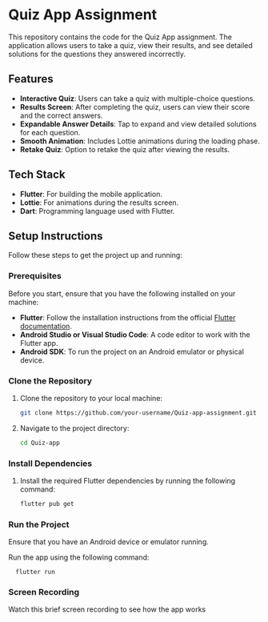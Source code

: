 # Quiz App Assignment

This repository contains the code for the Quiz App assignment. The application allows users to take a quiz, view their results, and see detailed solutions for the questions they answered incorrectly.

## Features

- **Interactive Quiz**: Users can take a quiz with multiple-choice questions.
- **Results Screen**: After completing the quiz, users can view their score and the correct answers.
- **Expandable Answer Details**: Tap to expand and view detailed solutions for each question.
- **Smooth Animation**: Includes Lottie animations during the loading phase.
- **Retake Quiz**: Option to retake the quiz after viewing the results.

## Tech Stack

- **Flutter**: For building the mobile application.
- **Lottie**: For animations during the results screen.
- **Dart**: Programming language used with Flutter.

## Setup Instructions

Follow these steps to get the project up and running:

### Prerequisites

Before you start, ensure that you have the following installed on your machine:

- **Flutter**: Follow the installation instructions from the official [Flutter documentation](https://flutter.dev/docs/get-started/install).
- **Android Studio or Visual Studio Code**: A code editor to work with the Flutter app.
- **Android SDK**: To run the project on an Android emulator or physical device.

### Clone the Repository

1. Clone the repository to your local machine:

   ```bash
   git clone https://github.com/your-username/Quiz-app-assignment.git

2. Navigate to the project directory:

   ```bash
   cd Quiz-app

### Install Dependencies

1. Install the required Flutter dependencies by running the following command:
   ```bash
   flutter pub get

### Run the Project

Ensure that you have an Android device or emulator running.

Run the app using the following command:

      flutter run

### Screen Recording

Watch this brief screen recording to see how the app works

